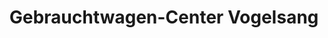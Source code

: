 ---
title: "Gebrauchtwagen-Center Vogelsang"
url: /recklinghausen/gebrauchtwagen-center-vogelsang/
shop: Autohaus
---